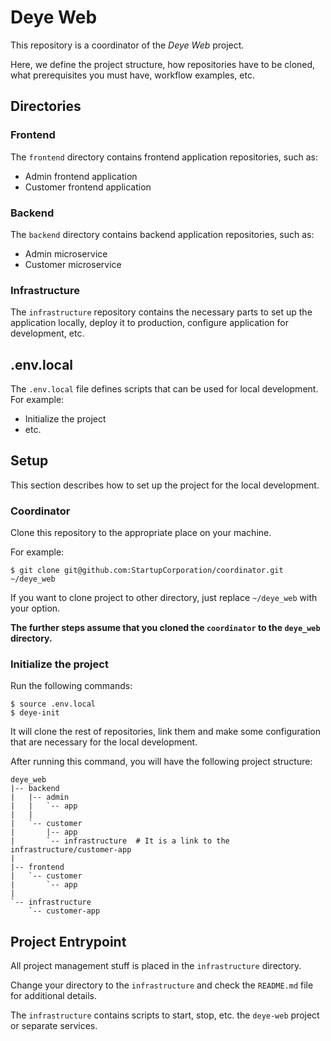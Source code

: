 # Deye Web
This repository is a coordinator of the *Deye Web* project.

Here, we define the project structure, how repositories have to be cloned, what prerequisites you must have, workflow
examples, etc.

## Directories

### Frontend

The `frontend` directory contains frontend application repositories, such as:

* Admin frontend application
* Customer frontend application

### Backend

The `backend` directory contains backend application repositories, such as:

* Admin microservice
* Customer microservice

### Infrastructure

The `infrastructure` repository contains the necessary parts to set up the application locally, deploy it to production,
configure application for development, etc.

## .env.local

The `.env.local` file defines scripts that can be used for local development. For example:
* Initialize the project
* etc.

## Setup

This section describes how to set up the project for the local development.

### Coordinator

Clone this repository to the appropriate place on your machine.

For example:

```shell
$ git clone git@github.com:StartupCorporation/coordinator.git ~/deye_web
```

If you want to clone project to other directory, just replace `~/deye_web` with your option.

**The further steps assume that you cloned the `coordinator` to the `deye_web` directory.**

### Initialize the project

Run the following commands:

```shell
$ source .env.local
$ deye-init
```

It will clone the rest of repositories, link them and make some configuration that are necessary for the local development.

After running this command, you will have the following project structure:
```
deye_web
|-- backend
|   |-- admin
|   |   `-- app
|   |
|   `-- customer
|       |-- app
|       `-- infrastructure  # It is a link to the infrastructure/customer-app    
|
|-- frontend
|   `-- customer
|       `-- app    
|
`-- infrastructure
    `-- customer-app
```

## Project Entrypoint

All project management stuff is placed in the `infrastructure` directory.

Change your directory to the `infrastructure` and check the `README.md` file for additional details. 

The `infrastructure` contains scripts to start, stop, etc. the `deye-web` project or separate services.